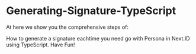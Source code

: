 # Generating-Signature-TypeScript

At here we show you the comprehensive steps of:

How to generate a signature eachtime you need go with Persona in Next.ID using TypeScript. Have Fun!
